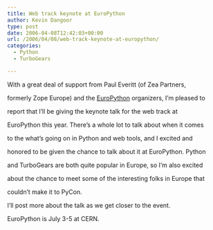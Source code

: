 ```yaml
---
title: Web track keynote at EuroPython
author: Kevin Dangoor
type: post
date: 2006-04-08T12:42:03+00:00
url: /2006/04/08/web-track-keynote-at-europython/
categories:
  - Python
  - TurboGears

---
```

With a great deal of support from Paul Everitt (of Zea Partners,
  
formerly Zope Europe) and the [EuroPython][1] organizers, I&#8217;m pleased to
  
report that I&#8217;ll be giving the keynote talk for the web track at
  
EuroPython this year. There&#8217;s a whole lot to talk about when it comes
  
to the what&#8217;s going on in Python and web tools, and I excited and
  
honored to be given the chance to talk about it at EuroPython. Python
  
and TurboGears are both quite popular in Europe, so I&#8217;m also excited
  
about the chance to meet some of the interesting folks in Europe that
  
couldn&#8217;t make it to PyCon.

I&#8217;ll post more about the talk as we get closer to the event.

EuroPython is July 3-5 at CERN.

 [1]: http://europython.org